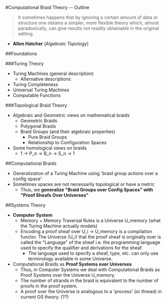 #Computational Braid Theory -- Outline

>It sometimes happens that by ignoring a certain amount of data or structure one obtains a simpler, more flexible theory which, almost paradoxically, can give results not readily obtainable in the original setting.
- **Allen Hatcher** (*Algebraic Topology*)

##Foundations

###Turing Theory

 - Turing Machines (general description)
	 - Alternative descriptions
 - Turing Completeness
 - Universal Turing Machines
 - Computable Functions

###Topological Braid Theory

 - Algebraic and Geometric views on mathematical braids
	 - Geometric Braids
	 - Polygonal Braids
	 - Braid Groups (and their algebraic properties)
		 - Pure Braid Groups
		 - Relationship to Configuration Spaces
 - Some homological views on braids
	 - 1 -> P\_n -> B\_n -> S\_n -> 1

##Computational Braids

- Generalization of a Turing Machine using 'braid group actions over a config space'
- Sometimes spaces are not necessarily topological or have a metric
	- Thus, we **generalize "Braid Groups over Config Spaces" with "Proof Sheafs Over Universes"**

##Systems Theory

- **Computer System**
	- Memory + Memory Traversal Rules is a Universe U\_memory (what the Turing Machine actually models)
	- Encoding a proof sheaf over U\_i -> U\_memory is a compilation functor. The Universe (U\_i) that the proof sheaf is originally over is called the "Language" of the sheaf i.e. the programming language used to specify the qualifier and derivations for the sheaf.
		- The language used to specify a sheaf, type, etc. can only use terminology available in some Universe.
- Computational Braids as **Proof Systems over Universes**
	- Thus, in Computer Systems we deal with Computational Braids as Proof Systems over the Universe U\_memory.
	- The number of strands in the braid is equivalent to the number of proofs in the proof system. 
	- A proof over the Universe is analogous to a 'process' (or thread) in current OS theory. (??)